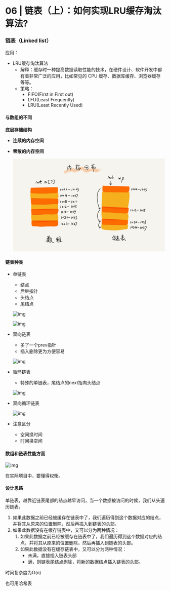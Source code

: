# 06 | 链表（上）：如何实现LRU缓存淘汰算法?

### 链表（Linked list）

应用：

- LRU缓存淘汰算法
  - 解释：缓存时一种提高数据读取性能的技术，在硬件设计、软件开发中都有着非常广泛的应用，比如常见的 CPU 缓存、数据库缓存、浏览器缓存等等。
  - 策略：
    - FIFO(First in First out)
    - LFU(Least Frequently)
    - LRU(Least Recently Used)

#### 与数组的不同

**底层存储结构**

- **连续的内存空间**

- **零散的内存空间**

  ![img](d5d5bee4be28326ba3c28373808a62cd.jpg)

#### 链表种类

- 单链表

  - 结点
  - 后继指针
  - 头结点
  - 尾结点

  ![img](https://static001.geekbang.org/resource/image/b9/eb/b93e7ade9bb927baad1348d9a806ddeb.jpg)

  ![img](https://static001.geekbang.org/resource/image/45/17/452e943788bdeea462d364389bd08a17.jpg)

- 双向链表

  - 多了一个prev指针
  - 插入删除更为方便容易

  ![img](https://static001.geekbang.org/resource/image/cb/0b/cbc8ab20276e2f9312030c313a9ef70b.jpg)

- 循环链表

  - 特殊的单链表，尾结点的next指向头结点

  ![img](../../../../86cb7dc331ea958b0a108b911f38d155.jpg)

- 双向循环链表

  ![img](https://static001.geekbang.org/resource/image/d1/91/d1665043b283ecdf79b157cfc9e5ed91.jpg)

- 注意区分

  - 空间换时间
  - 时间换空间

#### 数组和链表性能方面

![img](https://static001.geekbang.org/resource/image/4f/68/4f63e92598ec2551069a0eef69db7168.jpg)

在实际项目中，要懂得权衡。

#### 设计思路

单链表，越靠近链表尾部的结点越早访问，当一个数据被访问的时候，我们从头遍历链表。

1. 如果此数据之前已经被缓存在链表中了，我们遍历得到这个数据对应的结点，并将其从原来的位置删除，然后再插入到链表的头部。
2. 如果此数据没有在缓存链表中，又可以分为两种情况：
   1. 如果此数据之前已经被缓存在链表中了，我们遍历得到这个数据对应的结点，并将其从原来的位置删除，然后再插入到链表的头部。
   2. 如果此数据没有在缓存链表中，又可以分为两种情况：
      - 未满，直接插入链表头部
      - 满，则链表尾结点删除，将新的数据结点插入链表的头部。

时间复杂度为O(n)

也可用哈希表

